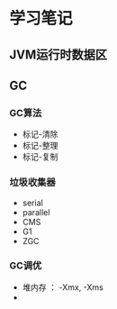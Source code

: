 # 学习笔记

## JVM运行时数据区



## GC

### GC算法

+ 标记-清除
+ 标记-整理
+ 标记-复制

### 垃圾收集器

+ serial
+ parallel
+ CMS
+ G1
+ ZGC

### GC调优

+ 堆内存 ： -Xmx, -Xms
+  

